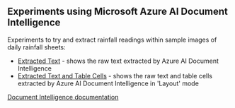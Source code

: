 ## Experiments using Microsoft Azure AI Document Intelligence 

Experiments to try and extract rainfall readings within sample images of daily rainfall sheets:

* [Extracted Text](./ExtractedWords) - shows the raw text extracted by Azure AI Document Intelligence
* [Extracted Text and Table Cells](./ExtractedCells) - shows the raw text and table cells extracted by Azure AI Document Intelligence in 'Layout' mode


[Document Intelligence documentation](https://learn.microsoft.com/en-us/azure/ai-services/document-intelligence/?view=doc-intel-4.0.0)
